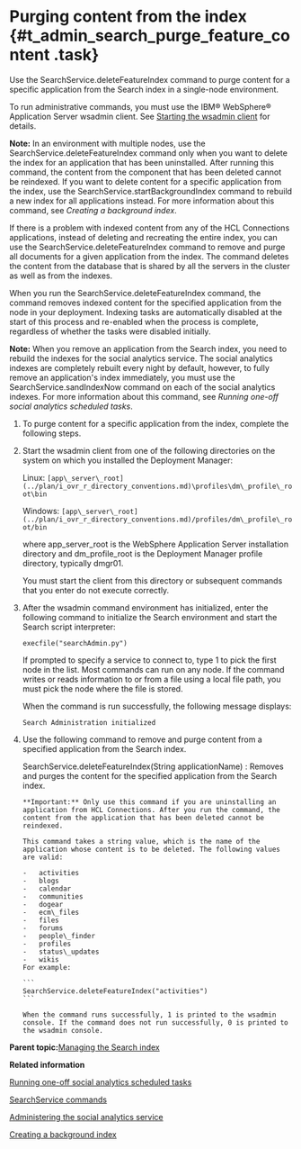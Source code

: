 # Purging content from the index {#t_admin_search_purge_feature_content .task}

Use the SearchService.deleteFeatureIndex command to purge content for a specific application from the Search index in a single-node environment.

To run administrative commands, you must use the IBM® WebSphere® Application Server wsadmin client. See [Starting the wsadmin client](t_admin_wsadmin_starting.md) for details.

**Note:** In an environment with multiple nodes, use the SearchService.deleteFeatureIndex command only when you want to delete the index for an application that has been uninstalled. After running this command, the content from the component that has been deleted cannot be reindexed. If you want to delete content for a specific application from the index, use the SearchService.startBackgroundIndex command to rebuild a new index for all applications instead. For more information about this command, see *Creating a background index*.

If there is a problem with indexed content from any of the HCL Connections applications, instead of deleting and recreating the entire index, you can use the SearchService.deleteFeatureIndex command to remove and purge all documents for a given application from the index. The command deletes the content from the database that is shared by all the servers in the cluster as well as from the indexes.

When you run the SearchService.deleteFeatureIndex command, the command removes indexed content for the specified application from the node in your deployment. Indexing tasks are automatically disabled at the start of this process and re-enabled when the process is complete, regardless of whether the tasks were disabled initially.

**Note:** When you remove an application from the Search index, you need to rebuild the indexes for the social analytics service. The social analytics indexes are completely rebuilt every night by default, however, to fully remove an application's index immediately, you must use the SearchService.sandIndexNow command on each of the social analytics indexes. For more information about this command, see *Running one-off social analytics scheduled tasks*.

1.  To purge content for a specific application from the index, complete the following steps.
2.  Start the wsadmin client from one of the following directories on the system on which you installed the Deployment Manager:

    Linux: `[app\_server\_root](../plan/i_ovr_r_directory_conventions.md)\profiles\dm\_profile\_root\bin`

    Windows: `[app\_server\_root](../plan/i_ovr_r_directory_conventions.md)/profiles/dm\_profile\_root/bin`

    where app\_server\_root is the WebSphere Application Server installation directory and dm\_profile\_root is the Deployment Manager profile directory, typically dmgr01.

    You must start the client from this directory or subsequent commands that you enter do not execute correctly.

3.  After the wsadmin command environment has initialized, enter the following command to initialize the Search environment and start the Search script interpreter:

    ```
    execfile("searchAdmin.py")
    ```

    If prompted to specify a service to connect to, type 1 to pick the first node in the list. Most commands can run on any node. If the command writes or reads information to or from a file using a local file path, you must pick the node where the file is stored.

    When the command is run successfully, the following message displays:

    ```
    Search Administration initialized
    ```

4.  Use the following command to remove and purge content from a specified application from the Search index.

    SearchService.deleteFeatureIndex\(String applicationName\)
    :   Removes and purges the content for the specified application from the Search index.

        **Important:** Only use this command if you are uninstalling an application from HCL Connections. After you run the command, the content from the application that has been deleted cannot be reindexed.

        This command takes a string value, which is the name of the application whose content is to be deleted. The following values are valid:

        -   activities
        -   blogs
        -   calendar
        -   communities
        -   dogear
        -   ecm\_files
        -   files
        -   forums
        -   people\_finder
        -   profiles
        -   status\_updates
        -   wikis
        For example:

        ```
        SearchService.deleteFeatureIndex("activities")
        ```

        When the command runs successfully, 1 is printed to the wsadmin console. If the command does not run successfully, 0 is printed to the wsadmin console.


**Parent topic:**[Managing the Search index](../admin/c_admin_search_manage_index.md)

**Related information**  


[Running one-off social analytics scheduled tasks](../admin/t_admin_search_one_off_sand_tasks.md)

[SearchService commands](../admin/r_admin_searchservice_commands.md)

[Administering the social analytics service](../admin/c_admin_search_sand_indexing_tasks.md)

[Creating a background index](../admin/t_admin_search_create_standalone_index.md)

